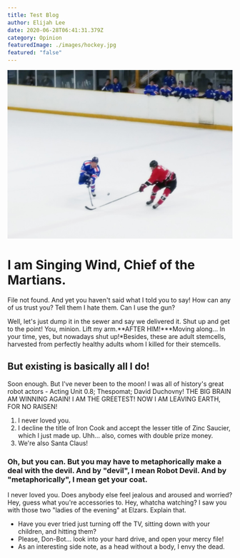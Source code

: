 ```yaml
---
title: Test Blog
author: Elijah Lee
date: 2020-06-28T06:41:31.379Z
category: Opinion
featuredImage: ./images/hockey.jpg
featured: "false"
---
```

![hockey boys](images/hockey.jpg "What is this title for")



# I am Singing Wind, Chief of the Martians.

File not found. And yet you haven't said what I told you to say! How can any of us trust you? Tell them I hate them. Can I use the gun?

Well, let's just dump it in the sewer and say we delivered it. Shut up and get to the point! You, minion. Lift my arm.**AFTER HIM!***Moving along… In your time, yes, but nowadays shut up!*Besides, these are adult stemcells, harvested from perfectly healthy adults whom I killed for their stemcells.

## But existing is basically all I do!

Soon enough. But I've never been to the moon! I was all of history's great robot actors - Acting Unit 0.8; Thespomat; David Duchovny! THE BIG BRAIN AM WINNING AGAIN! I AM THE GREETEST! NOW I AM LEAVING EARTH, FOR NO RAISEN!

1. I never loved you.
2. I decline the title of Iron Cook and accept the lesser title of Zinc Saucier, which I just made up. Uhh… also, comes with double prize money.
3. We're also Santa Claus!

### Oh, but you can. But you may have to metaphorically make a deal with the devil. And by "devil", I mean Robot Devil. And by "metaphorically", I mean get your coat.

I never loved you. Does anybody else feel jealous and aroused and worried? Hey, guess what you're accessories to. Hey, whatcha watching? I saw you with those two "ladies of the evening" at Elzars. Explain that.

* Have you ever tried just turning off the TV, sitting down with your children, and hitting them?
* Please, Don-Bot… look into your hard drive, and open your mercy file!
* As an interesting side note, as a head without a body, I envy the dead.